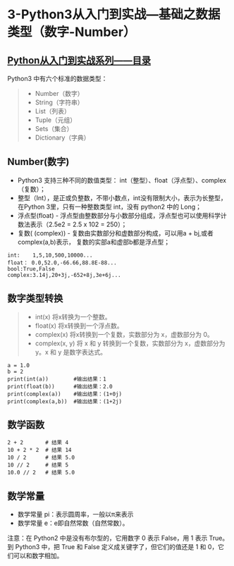 # 3-Python3从入门到实战—基础之数据类型（数字-Number）

## [Python从入门到实战系列——目录](https://github.com/SiberiaDante/PythonResource/blob/master/README.md)

Python3 中有六个标准的数据类型：
>* Number（数字）
>* String（字符串）
>* List（列表）
>* Tuple（元组）
>* Sets（集合）
>* Dictionary（字典）

## Number(数字)
* Python3 支持三种不同的数值类型： int（整型）、float（浮点型）、complex（复数）；
* 整型（Int），是正或负整数，不带小数点，int没有限制大小，表示为长整型，在Python 3里，只有一种整数类型 int，没有 python2 中的 Long；
* 浮点型(float) - 浮点型由整数部分与小数部分组成，浮点型也可以使用科学计数法表示（2.5e2 = 2.5 x 102 = 250）；
* 复数( (complex)) - 复数由实数部分和虚数部分构成，可以用a + bj,或者complex(a,b)表示， 复数的实部a和虚部b都是浮点型；
```
int:	1,5,10,500,10000...
float： 0.0,52.0,-66.66,88.8E-88...
bool:True,False
complex:3.14j,20+3j,-652+8j,3e+6j...
```

## 数字类型转换
>* int(x) 将x转换为一个整数。
>* float(x) 将x转换到一个浮点数。
>* complex(x) 将x转换到一个复数，实数部分为 x，虚数部分为 0。
>* complex(x, y) 将 x 和 y 转换到一个复数，实数部分为 x，虚数部分为 y。x 和 y 是数字表达式。
```
a = 1.0
b = 2
print(int(a))        #输出结果：1
print(float(b))      #输出结果：2.0
print(complex(a))    #输出结果：(1+0j)
print(complex(a,b))  #输出结果：(1+2j)
```
## 数学函数
```
2 + 2       # 结果 4
10 + 2 * 2  # 结果 14
10 / 2      # 结果 5.0
10 // 2     # 结果 5
10.0 // 2   # 结果 5.0
```

## 数学常量
* 数学常量 pi：表示圆周率，一般以π来表示
* 数学常量 e：e即自然常数（自然常数）。



注意：在 Python2 中是没有布尔型的，它用数字 0 表示 False，用 1 表示 True。到 Python3 中，把 True 和 False 定义成关键字了，但它们的值还是 1 和 0，它们可以和数字相加。
